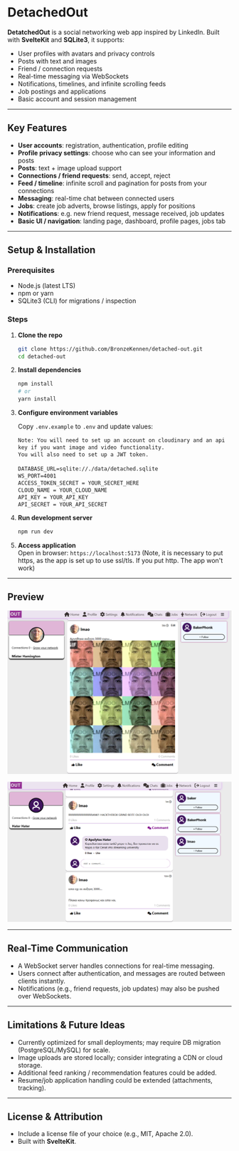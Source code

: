# DetachedOut

**DetatchedOut** is a social networking web app inspired by LinkedIn. Built with **SvelteKit** and **SQLite3**, it supports:

- User profiles with avatars and privacy controls  
- Posts with text and images  
- Friend / connection requests  
- Real-time messaging via WebSockets  
- Notifications, timelines, and infinite scrolling feeds  
- Job postings and applications  
- Basic account and session management  

---

## Key Features

- **User accounts**: registration, authentication, profile editing  
- **Profile privacy settings**: choose who can see your information and posts  
- **Posts**: text + image upload support  
- **Connections / friend requests**: send, accept, reject  
- **Feed / timeline**: infinite scroll and pagination for posts from your connections  
- **Messaging**: real-time chat between connected users  
- **Jobs**: create job adverts, browse listings, apply for positions  
- **Notifications**: e.g. new friend request, message received, job updates  
- **Basic UI / navigation**: landing page, dashboard, profile pages, jobs tab  
---
## Setup & Installation

### Prerequisites

- Node.js (latest LTS)  
- npm or yarn  
- SQLite3 (CLI) for migrations / inspection  

### Steps

1. **Clone the repo**  
   ```bash
   git clone https://github.com/BronzeKennen/detached-out.git
   cd detached-out
   ```

2. **Install dependencies**  
   ```bash
   npm install
   # or
   yarn install
   ```

3. **Configure environment variables**
   
   Copy `.env.example` to `.env` and update values:
   ```
   Note: You will need to set up an account on cloudinary and an api key if you want image and video functionality.
   You will also need to set up a JWT token.
   
   DATABASE_URL=sqlite://./data/detached.sqlite
   WS_PORT=4001
   ACCESS_TOKEN_SECRET = YOUR_SECRET_HERE
   CLOUD_NAME = YOUR_CLOUD_NAME
   API_KEY = YOUR_API_KEY
   API_SECRET = YOUR_API_SECRET
   ```
4. **Run development server**  
   ```bash
   npm run dev
   ```

5. **Access application**  
   Open in browser: `https://localhost:5173`
   (Note, it is necessary to put https, as the app is set up to use ssl/tls. If you put http. The app won't work)
---
## Preview
![Screenshot of app](./lmao.png)

![Screenshot of app](./image.png)

---

## Real-Time Communication

- A WebSocket server handles connections for real-time messaging.  
- Users connect after authentication, and messages are routed between clients instantly.  
- Notifications (e.g., friend requests, job updates) may also be pushed over WebSockets.  

---

## Limitations & Future Ideas

- Currently optimized for small deployments; may require DB migration (PostgreSQL/MySQL) for scale.  
- Image uploads are stored locally; consider integrating a CDN or cloud storage.  
- Additional feed ranking / recommendation features could be added.  
- Resume/job application handling could be extended (attachments, tracking).  

---

## License & Attribution

- Include a license file of your choice (e.g., MIT, Apache 2.0).  
- Built with **SvelteKit**.  
